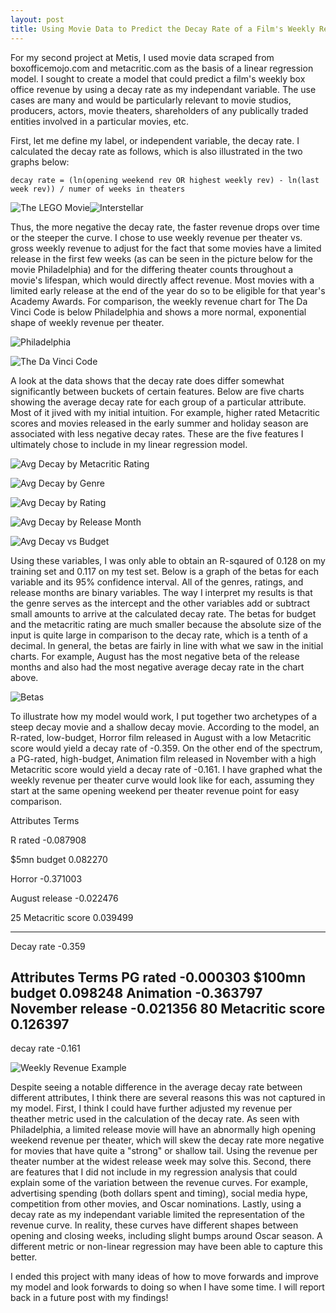 ```yaml
---
layout: post
title: Using Movie Data to Predict the Decay Rate of a Film's Weekly Revenue
---
```


For my second project at Metis, I used movie data scraped from boxofficemojo.com and metacritic.com as the basis of a linear regression model. I sought to create a model that could predict a film's weekly box office revenue by using a decay rate as my independant variable. The use cases are many and would be particularly relevant to movie studios, producers, actors, movie theaters, shareholders of any publically traded entities involved in a particular movies, etc. 

First, let me define my label, or independent variable, the decay rate. I calculated the decay rate as follows, which is also illustrated in the two graphs below:

`decay rate = (ln(opening weekend rev OR highest weekly rev) - ln(last week rev)) / numer of weeks in theaters`

![The LEGO Movie](https://raw.githubusercontent.com/applebym/applebym.github.io/master/images/post2/lego.png)![Interstellar](https://raw.githubusercontent.com/applebym/applebym.github.io/master/images/post2/stellar.png)
 
Thus, the more negative the decay rate, the faster revenue drops over time or the steeper the curve. I chose to use weekly revenue per theater vs. gross weekly revenue to adjust for the fact that some movies have a limited release in the first few weeks (as can be seen in the picture below for the movie Philadelphia) and for the differing theater counts throughout a movie's lifespan, which would directly affect revenue. Most movies with a limited early release at the end of the year do so to be eligible for that year's Academy Awards. For comparison, the weekly revenue chart for The Da Vinci Code is below Philadelphia and shows a more normal, exponential shape of weekly revenue per theater. 
 
![Philadelphia](https://raw.githubusercontent.com/applebym/applebym.github.io/master/images/post2/Philadelphia.jpg)

![The Da Vinci Code](https://raw.githubusercontent.com/applebym/applebym.github.io/master/images/post2/davinci.jpg)

A look at the data shows that the decay rate does differ somewhat significantly between buckets of certain features. Below are five charts showing the average decay rate for each group of a particular attribute. Most of it jived with my initial intuition. For example, higher rated Metacritic scores and movies released in the early summer and holiday season are associated with less negative decay rates. These are the five features I ultimately chose to include in my linear regression model. 

![Avg Decay by Metacritic Rating](https://raw.githubusercontent.com/applebym/applebym.github.io/master/images/post2/avg_decay_by_meta.png)

![Avg Decay by Genre](https://raw.githubusercontent.com/applebym/applebym.github.io/master/images/post2/avg_decay_by_genre.png)

![Avg Decay by Rating](https://raw.githubusercontent.com/applebym/applebym.github.io/master/images/post2/avg_decay_by_rating.png)

![Avg Decay by Release Month](https://raw.githubusercontent.com/applebym/applebym.github.io/master/images/post2/avg_decay_by_month.png)

![Avg Decay vs Budget](https://raw.githubusercontent.com/applebym/applebym.github.io/master/images/post2/scatter_budget_decay.png)

Using these variables, I was only able to obtain an R-sqaured of 0.128 on my training set and 0.117 on my test set. Below is a graph of the betas for each variable and its 95% confidence interval. All of the genres, ratings, and release months are binary variables. The way I interpret my results is that the genre serves as the intercept and the other variables add or subtract small amounts to arrive at the calculated decay rate. The betas for budget and the metacritic rating are much smaller because the absolute size of the input is quite large in comparison to the decay rate, which is a tenth of a decimal. In general, the betas are fairly in line with what we saw in the initial charts. For example, August has the most negative beta of the release months and also had the most negative average decay rate in the chart above. 

![Betas](https://raw.githubusercontent.com/applebym/applebym.github.io/master/images/post2/betas.png)

To illustrate how my model would work, I put together two archetypes of a steep decay movie and a shallow decay movie. According to the model, an R-rated, low-budget, Horror film released in August with a low Metacritic score would yield a decay rate of -0.359. On the other end of the spectrum, a PG-rated, high-budget, Animation film released in November with a high Metacritic score would yield a decay rate of -0.161. I have graphed what the weekly revenue per theater curve would look like for each, assuming they start at the same opening weekend per theater revenue point for easy comparison. 

Attributes			            Terms

R rated				          -0.087908

$5mn budget			        0.082270

Horror 				          -0.371003

August release 		    -0.022476

25 Metacritic score	  0.039499

------------------------------

Decay rate 			          -0.359

Attributes			      Terms
PG rated			-0.000303
$100mn budget	        0.098248
Animation 			-0.363797
November release	-0.021356
80 Metacritic score	 0.126397
--------------------------------------------
decay rate 			      -0.161


![Weekly Revenue Example](https://raw.githubusercontent.com/applebym/applebym.github.io/master/images/post2/weeklyrevs.png)

Despite seeing a notable difference in the average decay rate between different attributes, I think there are several reasons this was not captured in my model. First, I think I could have further adjusted my revenue per theather metric used in the calculation of the decay rate. As seen with Philadelphia, a limited release movie will have an abnormally high opening weekend revenue per theater, which will skew the decay rate more negative for movies that have quite a "strong" or shallow tail. Using the revenue per theater number at the widest release week may solve this. Second, there are features that I did not include in my regression analysis that could explain some of the variation between the revenue curves. For example, advertising spending (both dollars spent and timing), social media hype, competition from other movies, and Oscar nominations. Lastly, using a decay rate as my independant variable limited the representation of the revenue curve. In reality, these curves have different shapes between opening and closing weeks, including slight bumps around Oscar season. A different metric or non-linear regression may have been able to capture this better. 

I ended this project with many ideas of how to move forwards and improve my model and look forwards to doing so when I have some time. I will report back in a future post with my findings!
